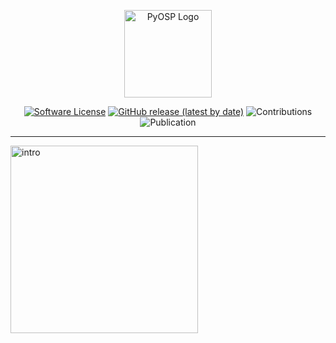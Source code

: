 <p align="center">
  <img alt="PyOSP Logo" src="https://i.imgur.com/KNdbtaJ.png" height="140" /></p>
  <p align="center">
    <a href="/LICENSE"><img alt="Software License" src="https://img.shields.io/github/license/yzh211/PyOSP?style=flat-square"></a>
    <a href="/Release"><img alt="GitHub release (latest by date)" src="https://img.shields.io/github/v/release/yzh211/PyOSP?style=flat-square"></a>
    <img alt="Contributions" src="https://img.shields.io/badge/contributions-welcome-orange?style=flat-square"></a>
    <img alt="Publication" src="https://img.shields.io/badge/Publication-Geomorphology-blue?style=flat-square"></a>
  </p>
</p>

---
<img alt="intro" src="https://i.imgur.com/7jkyyog.gif" height="300"/></p>


